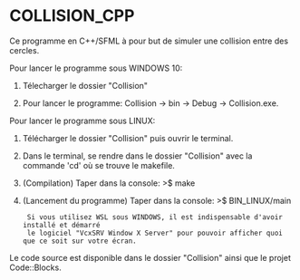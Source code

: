 # COLLISION_CPP

Ce programme en C++/SFML à pour but de simuler une collision entre des cercles.

Pour lancer le programme sous WINDOWS 10:

1) Télecharger le dossier "Collision"

2) Pour lancer le programme: Collision -> bin -> Debug -> Collision.exe.

Pour lancer le programme sous LINUX:

1) Télécharger le dossier "Collision" puis ouvrir le terminal.

2) Dans le terminal, se rendre dans le dossier "Collision" avec la commande 'cd' où se trouve le makefile.

3) (Compilation) Taper dans la console: >$ make

4) (Lancement du programme) Taper dans la console: >$ BIN_LINUX/main 

        Si vous utilisez WSL sous WINDOWS, il est indispensable d'avoir installé et démarré 
        le logiciel "VcxSRV Window X Server" pour pouvoir afficher quoi que ce soit sur votre écran.

Le code source est disponible dans le dossier "Collision" ainsi que le projet Code::Blocks.
